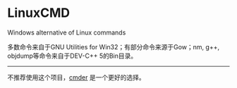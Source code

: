 # LinuxCMD
Windows alternative of Linux commands

多数命令来自于GNU Utilities for Win32；有部分命令来源于Gow；nm, g++, objdump等命令来自于DEV-C++ 5的Bin目录。

---

不推荐使用这个项目，[cmder](https://github.com/cmderdev/cmder) 是一个更好的选择。
